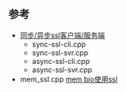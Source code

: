 ## 参考

- [同步/异步ssl客户端/服务端](https://github.com/yedf/openssl-example)
	- sync-ssl-cli.cpp
	- sync-ssl-svr.cpp
	- async-ssl-cli.cpp
	- async-ssl-svr.cpp
- mem_ssl.cpp [mem bio使用ssl](https://www.roxlu.com/2014/042/using-openssl-with-memory-bios)